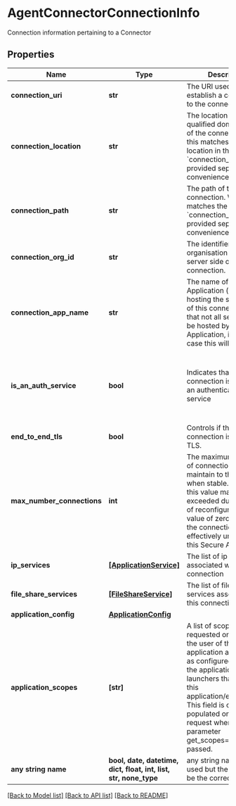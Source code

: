 # AgentConnectorConnectionInfo

Connection information pertaining to a Connector

## Properties
Name | Type | Description | Notes
------------ | ------------- | ------------- | -------------
**connection_uri** | **str** | The URI used to establish a connection to the connector. | [optional] 
**connection_location** | **str** | The location (e.g. fully qualified domain name) of the connection. While this matches the location in the &#x60;connection_uri&#x60;, it is provided separately for convenience.  | [optional] 
**connection_path** | **str** | The path of the connection. While this matches the path in the &#x60;connection_uri&#x60;, it is provided separately for convenience.  | [optional] 
**connection_org_id** | **str** | The identifier for the organisation hosting the server side of this connection.  | [optional] 
**connection_app_name** | **str** | The name of the Application (if any) hosting the server side of this connection. Note that not all servers will be hosted by an Application, in which case this will be empty.  | [optional] 
**is_an_auth_service** | **bool** | Indicates that the connection is exposing an authentication service  | [optional]  if omitted the server will use the default value of False
**end_to_end_tls** | **bool** | Controls if the connection is end to end TLS.  | [optional] 
**max_number_connections** | **int** | The maximum number of connections to maintain to the cluster when stable. Note that this value may be exceeded during times of reconfiguration. A value of zero means that the connection is effectively unused by this Secure Agent.  | [optional]  if omitted the server will use the default value of 16
**ip_services** | [**[ApplicationService]**](ApplicationService.md) | The list of ip services associated with this connection | [optional] 
**file_share_services** | [**[FileShareService]**](FileShareService.md) | The list of fileshare services associated with this connection | [optional] 
**application_config** | [**ApplicationConfig**](ApplicationConfig.md) |  | [optional] 
**application_scopes** | **[str]** | A list of scopes to be requested on behalf of the user of the application and as well as configured based on the application launchers that launch this application/environment. This field is only populated on a GET request when the query parameter get_scopes&#x3D;True is passed.  | [optional] [readonly] 
**any string name** | **bool, date, datetime, dict, float, int, list, str, none_type** | any string name can be used but the value must be the correct type | [optional]

[[Back to Model list]](../README.md#documentation-for-models) [[Back to API list]](../README.md#documentation-for-api-endpoints) [[Back to README]](../README.md)


